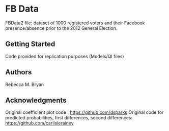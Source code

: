 # FB Data

FBData2 file: dataset of 1000 registered voters and their Facebook presence/absence prior to the 2012 General Election.  

## Getting Started

Code provided for replication purposes (Models/QI files)


## Authors

Rebecca M. Bryan

## Acknowledgments
Original coefficient plot code : https://github.com/dsparks
Original code for predicted probabilities, first differences, second differences: https://github.com/carlislerainey
